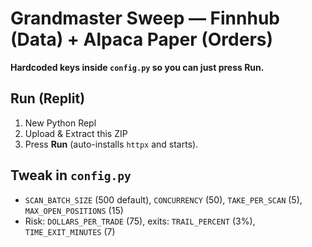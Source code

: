 
# Grandmaster Sweep — Finnhub (Data) + Alpaca Paper (Orders)
**Hardcoded keys inside `config.py` so you can just press Run.**

## Run (Replit)
1) New Python Repl
2) Upload & Extract this ZIP
3) Press **Run** (auto-installs `httpx` and starts).

## Tweak in `config.py`
- `SCAN_BATCH_SIZE` (500 default), `CONCURRENCY` (50), `TAKE_PER_SCAN` (5), `MAX_OPEN_POSITIONS` (15)
- Risk: `DOLLARS_PER_TRADE` (75), exits: `TRAIL_PERCENT` (3%), `TIME_EXIT_MINUTES` (7)

